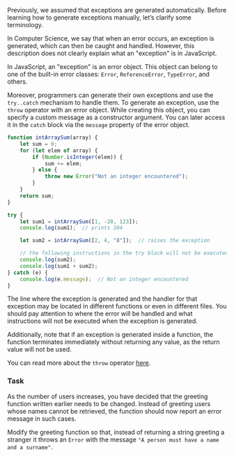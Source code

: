 Previously, we assumed that exceptions are generated automatically. 
Before learning how to generate exceptions manually, let’s clarify some terminology.

In Computer Science, we say that when an error occurs, an exception is generated, which can then be caught and handled. 
However, this description does not clearly explain what an "exception" is in JavaScript.

In JavaScript, an "exception" is an error object. This object can belong to one of the built-in error classes: `Error`, `ReferenceError`, `TypeError`, and others.

Moreover, programmers can generate their own exceptions and use the `try..catch` mechanism to handle them. 
To generate an exception, use the `throw` operator with an error object.
While creating this object, you can specify a custom message as a constructor argument. You can later access it in the `catch` block via the `message` property of the error object.

```js
function intArraySum(array) {
    let sum = 0;
    for (let elem of array) {
        if (Number.isInteger(elem)) {
            sum += elem;
        } else {
            throw new Error("Not an integer encountered");
        }
    }
    return sum;
}

try {
    let sum1 = intArraySum([1, -20, 123]);
    console.log(sum1);  // prints 104

    let sum2 = intArraySum([2, 4, "8"]);  // raises the exception

    // the following instructions in the try block will not be executed 
    console.log(sum2);
    console.log(sum1 + sum2);
} catch (e) {
    console.log(e.message);  // Not an integer encountered
}
```

The line where the exception is generated and the handler for that exception may be located in different functions or even in different files. 
You should pay attention to where the error will be handled and what instructions will not be executed when the exception is generated.

Additionally, note that if an exception is generated inside a function, the function terminates immediately without returning any value, as the return value will not be used.

You can read more about the `throw` operator [here](https://developer.mozilla.org/en-US/docs/Web/JavaScript/Reference/Statements/throw).

### Task
As the number of users increases, you have decided that the greeting function written earlier needs to be changed.
Instead of greeting users whose names cannot be retrieved, the function should now report an error message in such cases.

Modify the greeting function so that, instead of returning a string greeting a stranger 
it throws an `Error` with the message `"A person must have a name and a surname"`.
